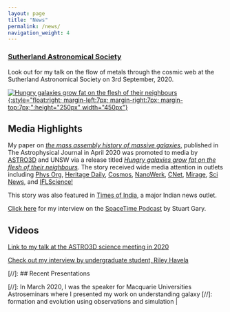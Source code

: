```yaml
---
layout: page
title: "News"
permalink: /news/
navigation_weight: 4
---
```



### [Sutherland Astronomical Society](http://www.sasi.net.au/)

Look out for my talk on the flow of metals through the cosmic web at the Sutherland Astronomical Society on 3rd September, 2020.

[![Hungry galaxies grow fat on the flesh of their neighbours](/images/massive_galaxy.jpg){:style="float:right;  margin-left:7px; margin-right:7px; margin-top:7px;":height="250px" width="450px"}](https://astro3d.org.au/hungry-galaxies-grow-fat-on-the-flesh-of-their-neighbours/)

## Media Highlights
My paper on [*the mass assembly history of massive galaxies*,](https://iopscience.iop.org/article/10.3847/1538-4357/ab7b6d) published in The Astrophysical Journal in April 2020 
was promoted to media by [ASTRO3D](https://astro3d.org.au/) and UNSW via a release 
titled [*Hungry galaxies grow fat on the flesh of their neighbours*](https://astro3d.org.au/hungry-galaxies-grow-fat-on-the-flesh-of-their-neighbours/).
The story received wide media attention in outlets including
[Phys Org](https://phys.org/news/2020-04-hungry-galaxies-fat-flesh-neighbours.html),
[Heritage Daily](https://www.heritagedaily.com/2020/04/hungry-galaxies-grow-fat-on-the-flesh-of-their-neighbours/127821),
[Cosmos](https://cosmosmagazine.com/space/do-hungry-galaxies-eat-their-neighbours),
[NanoWerk](https://www.nanowerk.com/news2/space/newsid=54987.php),
[CNet](https://www.cnet.com/news/monster-cannibal-galaxies-have-constant-case-of-the-cosmic-munchies/),
[Mirage](https://www.miragenews.com/hungry-galaxies-grow-fat-on-flesh-of-their-neighbours/),
[Sci News](http://www.sci-news.com/astronomy/growth-massive-galaxies-08354.html), 
and [IFLScience!](https://www.iflscience.com/space/galaxies-grow-bigger-by-snacking-on-their-smaller-neighbors/) 

This story was also featured in  [Times of India](https://toistudent.timesofindia.indiatimes.com/news/sci-tech/galaxies-grow-bigger-by-eating-their-neighbours/49989.html), a major Indian news outlet. 


[Click here](https://play.acast.com/s/spacetime/discovered-nearbybigblackhole) for my interview on the [SpaceTime Podcast](https://www.bitesz.com/spacetime.html) by Stuart Gary.


## Videos

[Link to my talk at the ASTRO3D science meeting in 2020](https://www.youtube.com/watch?v=OtqKw1bFIT8&ab_channel=ASTRO3D)

[Check out my interview by undergraduate student, Riley Havela](https://www.youtube.com/watch?v=ct39rJ8b9T0&feature=youtu.be&ab_channel=AeroX)

[//]: ## Recent Presentations 

[//]: In March 2020, I was the speaker for Macquarie Universities Astroseminars where I presented my work on understanding galaxy 
[//]: formation and evolution using observations and simulation | 

